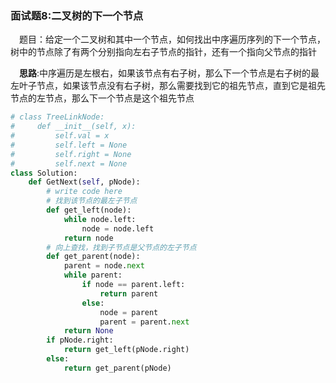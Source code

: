 ### 面试题8:二叉树的下一个节点

&emsp;题目：给定一个二叉树和其中一个节点，如何找出中序遍历序列的下一个节点，树中的节点除了有两个分别指向左右子节点的指针，还有一个指向父节点的指针

&emsp;**思路**:中序遍历是左根右，如果该节点有右子树，那么下一个节点是右子树的最左叶子节点，如果该节点没有右子树，那么需要找到它的祖先节点，直到它是祖先节点的左节点，那么下一个节点是这个祖先节点


```python
# class TreeLinkNode:
#     def __init__(self, x):
#         self.val = x
#         self.left = None
#         self.right = None
#         self.next = None
class Solution:
    def GetNext(self, pNode):
        # write code here
        # 找到该节点的最左子节点
        def get_left(node):
            while node.left:
                node = node.left
            return node
        # 向上查找，找到子节点是父节点的左子节点
        def get_parent(node):
            parent = node.next
            while parent:
                if node == parent.left:
                    return parent
                else:
                    node = parent
                    parent = parent.next
            return None
        if pNode.right:
            return get_left(pNode.right)
        else:
            return get_parent(pNode)
```
